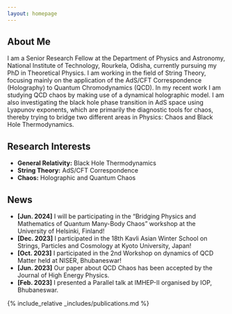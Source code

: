 ```yaml
---
layout: homepage
---
```


## About Me

I am a Senior Research Fellow at the Department of Physics and Astronomy, National Institute of Technology, Rourkela, Odisha, currently pursuing my PhD in Theoretical Physics. I am working in the field of String Theory, focusing mainly on the application of the AdS/CFT Correspondence (Holography) to Quantum Chromodynamics (QCD). In my recent work I am studying QCD chaos by making use of a dynamical holographic model. I am also investigating the black hole phase transition in AdS space using Lyapunov exponents, which are primarily the diagnostic tools for chaos, thereby trying to bridge two different areas in Physics: Chaos and Black Hole Thermodynamics.

## Research Interests

- **General Relativity:** Black Hole Thermodynamics
- **String Theory:** AdS/CFT Correspondence
- **Chaos:** Holographic and Quantum Chaos

## News

- **[Jun. 2024]** I will be participating in the “Bridging Physics and Mathematics of Quantum Many-Body Chaos” workshop at the University of Helsinki, Finland!
- **[Dec. 2023]** I participated in the 18th Kavli Asian Winter School on Strings, Particles and Cosmology at Kyoto University, Japan!
- **[Oct. 2023]** I participated in the 2nd Workshop on dynamics of QCD Matter held at NISER, Bhubaneswar!
- **[Jun. 2023]** Our paper about QCD Chaos has been accepted by the Journal of High Energy Physics.
- **[Feb. 2023]** I presented a Parallel talk at IMHEP-II organised by IOP, Bhubaneswar.

{% include_relative _includes/publications.md %}

